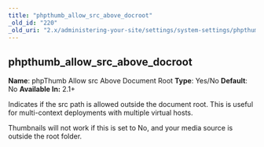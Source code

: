 ```yaml
---
title: "phpthumb_allow_src_above_docroot"
_old_id: "220"
_old_uri: "2.x/administering-your-site/settings/system-settings/phpthumb_allow_src_above_docroot"
---
```


## phpthumb\_allow\_src\_above\_docroot

**Name**: phpThumb Allow src Above Document Root
**Type**: Yes/No
**Default**: No
**Available In:** 2.1+

Indicates if the src path is allowed outside the document root. This is useful for multi-context deployments with multiple virtual hosts.

Thumbnails will not work if this is set to No, and your media source is outside the root folder.
